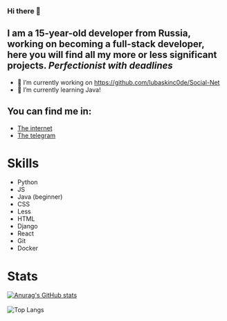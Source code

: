 ### Hi there 👋

## I am a 15-year-old developer from Russia, working on becoming a full-stack developer, here you will find all my more or less significant projects. *Perfectionist with deadlines*

- 🔭 I’m currently working on https://github.com/lubaskinc0de/Social-Net
- 🌱 I’m currently learning Java!

## You can find me in:
- [The internet](https://lubaskin.site)
- [The telegram](https://t.me/LUBASKIN_CODE)

# Skills

- Python
- JS
- Java (beginner)
- CSS
- Less
- HTML
- Django
- React
- Git
- Docker

# Stats


[![Anurag's GitHub stats](https://github-readme-stats.vercel.app/api?username=lubaskinc0de)](https://github.com/anuraghazra/github-readme-stats)
<br></br>
![Top Langs](https://github-readme-stats.vercel.app/api/top-langs/?username=lubaskinc0de&theme=tokyonight)
